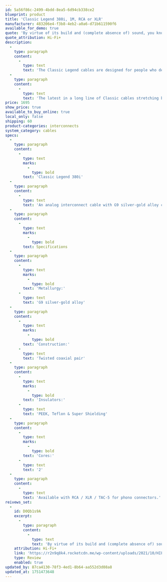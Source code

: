 ```yaml
---
id: 5a56f86c-2499-4bdd-8ea5-6d94cb338ce2
blueprint: product
title: 'Classic Legend 380i, 1M, RCA or XLR'
manufacturer: 483206e4-f3b8-4eb2-a0a6-d71b611590f6
available_for_demo: true
quote: 'By virtue of its build and (complete absence of) sound, you know you are on to a winner. And the Siltech Cables Classic Legend is certainly a winner. I’ll drink to that!'
quote_attribution: Hi-Fi+
description:
  -
    type: paragraph
    content:
      -
        type: text
        text: 'The Classic Legend cables are designed for people who demand an excellent performance-to-price ratio. This is possible thanks to the combination of Siltech’s superb G9 silver-gold alloy metallurgy, and a class-leading insulation and shielding package using top-quality materials. It is the result of four decades of research into cable design, honed by exhaustive measurements, testing, and auditioning.'
  -
    type: paragraph
    content:
      -
        type: text
        text: 'The latest in a long line of Classic cables stretching back thirty years, Classic Legend boasts vanishingly low distortion and exceptional interference rejection considering its accessible price. It’s this combination of superconductivity and relative immunity to electrical and mechanical noise that makes it sound so special.'
price: 1695
show_price: true
available_to_buy_online: true
local_only: false
shipping: 60
product-categories: interconnects
system_category: cables
specs:
  -
    type: paragraph
    content:
      -
        type: text
        marks:
          -
            type: bold
        text: 'Classic Legend 380i'
  -
    type: paragraph
    content:
      -
        type: text
        text: 'An analog interconnect cable with G9 silver-gold alloy conductors set inside DuPont Teflon, PEEK insulation and Siltech’s Super Shielding, for excellent sound.'
  -
    type: paragraph
    content:
      -
        type: text
        marks:
          -
            type: bold
        text: Specifications
  -
    type: paragraph
    content:
      -
        type: text
        marks:
          -
            type: bold
        text: 'Metallurgy:'
      -
        type: text
        text: 'G9 silver-gold alloy'
  -
    type: paragraph
    content:
      -
        type: text
        marks:
          -
            type: bold
        text: 'Construction:'
      -
        type: text
        text: 'Twisted coaxial pair'
  -
    type: paragraph
    content:
      -
        type: text
        marks:
          -
            type: bold
        text: 'Insulators:'
      -
        type: text
        text: 'PEEK, Teflon & Super Shielding'
  -
    type: paragraph
    content:
      -
        type: text
        marks:
          -
            type: bold
        text: 'Cores:'
      -
        type: text
        text: '2'
  -
    type: paragraph
    content:
      -
        type: text
        text: 'Available with RCA / XLR / TAC-5 for phono connectors.'
reivews_set:
  -
    id: D0Qb1s9A
    excerpt:
      -
        type: paragraph
        content:
          -
            type: text
            text: 'By virtue of its build and (complete absence of) sound, you know you are on to a winner. And the Siltech Cables Classic Legend is certainly a winner. I’ll drink to that!'
    attribution: Hi-Fi+
    link: 'https://r2n9q8k4.rocketcdn.me/wp-content/uploads/2021/10/HIFI200-Siltech_HR.pdf'
    type: Review
    enabled: true
updated_by: 87ca4130-78f3-4ed1-8b64-aa552d3d08a8
updated_at: 1751473648
---
```

